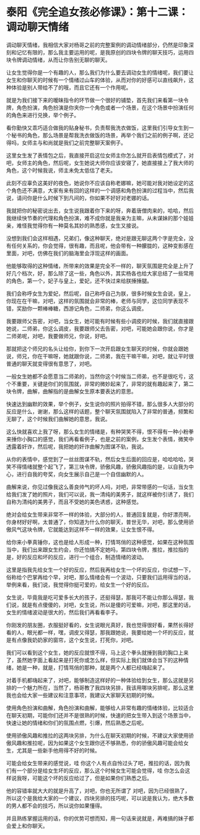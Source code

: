 # 泰阳《完全追女孩必修课》：第十二课：调动聊天情绪

调动聊天情绪，我相信大家对杨哥之前的完整案例的调动情绪部分，仍然是印象深刻和记忆有限的，那么我主要运用的呢，是我原创的四块令牌的聊天技巧，运用四块令牌调动情绪，从而让你告别无聊的聊天。

让女生觉得你是一个有趣的人，那么我们为什么要去调动女生的情绪呢，我们要让女生和你聊天的时候有一个情绪过山车的体验，从而对你的好感可以直线飙升，这种体验是别人带给不了的哦，而且它还有一个作用呢。

就是为我们接下来的暧昧指令的环节做一个很好的铺垫，首先我们来看第一块令牌，角色扮演，角色扮演是你夹你一个角色或者一个场景，在这个场景中扮演任何的角色来进行兑换，举个例子。

看你勤快又乖巧适合做我的贴身秘书，负责帮我洗衣做饭，这里我们引导女生到一个秘书的角色，那么场景是帮我洗衣做饭的场景，再举个我们之前的例子啊，还记得吗，女师主与和尚就是我们之前完整聊天案例子。

这里女生发了表情包之后，我直接开启这位女师主你怎么就开启表情包模式了，对吧，女师主的角色，然后呢，女生她说大师你应该安寝了，她直接接上了我大师的角色，这个时候我说，师主未免太低估了老夫。

此刻不应辜负这美好的夜色，她说你不应该自称老娜嘛，她可能对我对她设定的这个角色还不满意，大家有来有回的这样的一个调感和角色扮演的过程当中，然后我说，请问你是什么时候下到凡间的，你如果不好好对老娜的话。

我就把你的秘密说出去，女生说我跟着你下来的呀，奔着唐僧肉来的，哈哈，然后我继续快节奏的代理和角色扮演，难不成你就是我亲为主嘛，从未谋妹的那个娃娃亲，难怪我觉得你有一种莫名其妙的熟悉感，女生又接说。

没想到我们会这样相遇，兄弟们，像这种聊天，绝对是跟无聊这两个字是完全，没有任何关系的，你会觉得，很有趣，而且呢，他会带有一种朦胧的，这种变影感在里面，对吧，仿佛在我们的脑海里会浮现这样的画面。

他能够取得的这种情绪，所带来的效果是完全不一样的，聊天氛围是完全是上升了好几个档次，好，那么除了这一些，角色以外，其实杨各也给大家总结了一些常用的角色，第一个，妃子与皇上，爱妃，还不快过来给朕捶捶腿。

我们会称呼女生为爱妃，然后呢，自己称呼自己为朕，很多时候女生会说，皇上，你现在在干嘛，对吧，这样的氛围就会非常的棒，老师与同学，这位同学表现不错，奖励你一颗棒棒糖，西游记角色，二师弟，你这么调皮。

我要跟师父告密，对吧，当女生，她可能有时候有些小调皮的时候，我们就直接跟她说，二师弟，你这么调皮，我要跟师父去告密，对吧，可能她会跟你说，你才是二师弟呢，对吧，我要做师兄，你说，好吧。

那就把这个师兄的名头让给你，到你下一次开启跟女生聊天的时候，你就会跟她说，师兄，你在干嘛呀，她就跟你说，二师弟，我在干嘛干嘛，对吧，就让平时很普通的聊天就变得很有意思了，对吧。

一般女生她都不会愿意当二师弟的，当然你这个时候当二师弟，也不是很吃亏，这个不重要，关键是你们的氛围就，非常的微妙起来了，非常的就有趣起来了，第二块令牌，曲解，曲解指的是曲解女生原本要表达的意思。

快速达到幽默的效果，举个例子，女生说你的照片拍得不错，那么很多人大部分的反应是什么，谢谢，那么这样的话题，整个聊天氛围就陷入了非常的普通，频繁和无聊了，这个时候我们曲解她的意思，我说。

这么快就喜欢上我了呀，那么女生的情绪是，有种哭笑不得，恨不得有一种小粉拳来捶你小胸口的感觉，我们再看看例子，也是之前的案例，女生发个表情，微笑中透露着奸诈，然后呢，我把她的奸诈曲解为图谋不轨，我说。

从你的表情中，感觉到了一丝丝图谋不轨，然后女生后面的回应是，哈哈哈哈，哭笑不得情绪就整个起飞了，第三块令牌，骄傲风趣，骄傲风趣指的是，以自我为中心，进行自我的夸奖，向女生展示自己是一个自信幽默的人。

曲解来说，你见过像我这么善良帅气的坏人吗，对吧，非常带感的一句话，当女生给我们发了她的照片，我们可以说，我一清纯的美男子，就这样被你引诱了，我们自称为清纯的美男子，而且不受她的美色诱惑，这种感觉。

绝对会给女生带来非常不一样的体验，大部分的人，普通回复就是，你好漂亮啊，你身材好好啊，太普通了，你知道为什么你的聊天，普世无华，对吧，那么使用骄傲风气这块令牌，它就能达到这样不一样的效果，让女生恨不得。

给你来小拳真锤你，这也是给人形成一种，打情骂俏的这种感觉，如果在这种氛围当中，我们出来跟女生约会，你还怕搞不定她吗，第四块令牌，推拉，推拉指的是，好的反应和坏的反应，进行一个组合，制造情绪的波动。

这里是指我先给女生一个好的反应，然后我再给女生一个坏的反应，你试想一下，俗称给个巴掌再给个早，对吧，那么情绪会有一个波动，只要我们运用得当的话，举例来看，我们说，我觉得你挺可爱的，给女生一个好的反应。

女生说，毕竟我是吃可爱多长大的孩子，还挺得瑟，那我可不能让你那么得瑟，我们说，就是有点傻傻的，对吧，女生说，所以是傻的可爱嘛，对吧，那这里的话，女生的情绪波动是很大的，然后我们再看看李子。

你刚发的朋友圈，衣服挺好看的，女生说眼光真好，我也觉得很好看，果然长得好看的人，眼光都一样，嘿，调皮又得瑟，那我跟她说，我要给她一个坏的反应，就是有点像我奶奶家的窗帘，这个女生说，打死你，对吧。

我们可以看到这个女生，她的反应就恨不得，马上这个拳头就捶到我的胸口上来了，虽然她字面上看起来是打死你或怎么样，但实际上我们就体会当下的这种情绪，她是一种，就是，打情骂俏的那种，就是两个人都已经嗨起来了。

对着手机都嗨起来了，对吧，能够制造这样好的一种体验给到女生，那么这就是另排的一个魅力所在，当然了，杨哥教了我四块另排，我该用哪块另排呢，那么这里我也会给大家一些建议和注意事项，我建议大家聊天初期的时候。

使用角色扮演和曲解，角色扮演和曲解，能够给人非常有趣的情绪体验，比较适合在聊天初期，可能你们还并不是很熟的时候，快速的把女生带入到这个场景当中，快速让她的情绪和你们的氛围点燃，引爆，然后熟悉之后呢。

使用骄傲风趣和推拉的这两块另排，为什么在聊天初期的时候，不建议大家使用骄傲风趣和推拉呢，因为如果这个女生跟你还不够熟悉，你的骄傲风趣可能会给女生，尤其是一些新手他用得不好的时候。

可能会给女生带来的感觉说，哇 你这个人有点自怜过头了吧，推拉的话，因为我们有一个部分是给女生坏的反应，那么这个时候女生可能会觉得，哇 你怎么会这样说我呀，可能这个坏的反应给过了，但是如果你们熟悉之后。

他的容错率就大大的就是升高了，对吧，你也无所谓了 对吧，因为已经很熟了，所以这个是我给大家的一个建议，四块另排的技巧呢，可以说是我认为，绝大多数的男人都不会的技巧，所以说你如果懂得。

并且熟练掌握运用的话，你的优势可想而知，用一句话来说就是，再难搞的妹子都会爱上和你聊天。